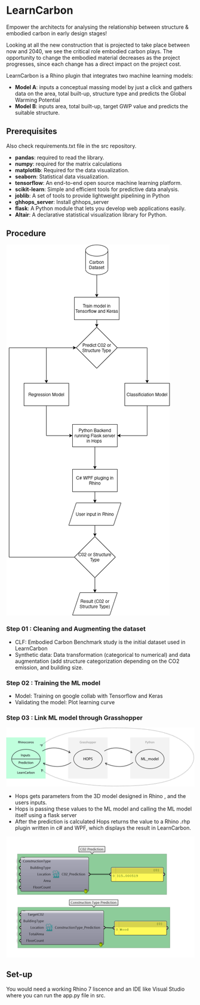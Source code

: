 # LearnCarbon
Empower the architects for  analysing the relationship between structure & embodied carbon in early design stages!

Looking at all the new construction that is projected to take place between now and 2040, we see the critical role embodied carbon plays.
The opportunity to change the embodied material decreases as the project progresses, since each change has a direct impact on the project cost.

LearnCarbon is a Rhino plugin that integrates two machine learning models:
* **Model A**: inputs a conceptual massing model by just a click and gathers data on the area, total built-up, structure type and predicts the Global Warming Potential
* **Model B**: inputs area, total built-up, target GWP value and predicts the suitable structure.

## Prerequisites
Also check requirements.txt file in the src repository.
* **pandas**: required to read the library.
* **numpy**: required for the matrix calculations
* **matplotlib**: Required for the data visualization.
* **seaborn**: Statistical data visualization.
* **tensorflow**: An end-to-end open source machine learning platform.
* **scikit-learn**: Simple and efficient tools for predictive data analysis.
* **joblib**: A set of tools to provide lightweight pipelining in Python
* **ghhops_server**: Install ghhops_server
* **flask**: A Python module that lets you develop web applications easily.
* **Altair**: A declarative statistical visualization library for Python.

## Procedure

![Flow Chart](https://github.com/LearnCarbon/src/blob/main/examples/LearnCarbon.drawio.png)

### Step 01 : Cleaning and Augmenting the dataset
* CLF: Embodied Carbon Benchmark study is the initial dataset used in LearnCarbon
* Synthetic data: Data transformation (categorical to numerical) and data augmentation (add structure categorization depending on the CO2 emission, and building size.

### Step 02 : Training the ML model
* Model: Training on google collab with Tensorflow and Keras
* Validating the model: Plot learning curve

### Step 03 : Link ML model through Grasshopper

![Data flow](https://github.com/LearnCarbon/src/blob/main/examples/dataFlow%20diagram.png)

* Hops gets parameters from the 3D model designed in Rhino , and the users inputs.
* Hops is passing these values to the ML model and calling the ML model itself using a flask server
* After the prediction is calculated Hops returns the value to a Rhino .rhp plugin written in c# and WPF, which displays the result in LearnCarbon.

![Hops functionality](https://github.com/LearnCarbon/src/blob/main/examples/HopsBackend_cropped.png)

## Set-up
You would need a working Rhino 7 liscence and an IDE like Visual Studio where you can run the app.py file in src.
